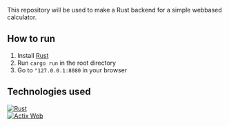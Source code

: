 This repository will be used to make a Rust backend
for a simple webbased calculator.

## How to run
1. Install [Rust](https://www.rust-lang.org/tools/install)
2. Run `cargo run` in the root directory
3. Go to `"127.0.0.1:8080` in your browser

## Technologies used
[![Rust](https://img.shields.io/badge/-Rust-brown?style=for-the-badge&logo=rust)](https://www.rust-lang.org)    
[![Actix Web](https://img.shields.io/badge/Actix%20Web-4.4.0-944?style=for-the-badge&labelColor=833)](https://actix.rs/)   